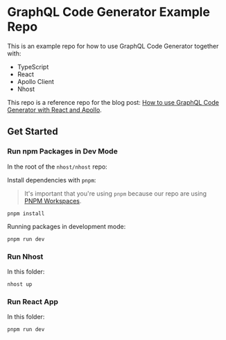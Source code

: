 # GraphQL Code Generator Example Repo

This is an example repo for how to use GraphQL Code Generator together with:

- TypeScript
- React
- Apollo Client
- Nhost

This repo is a reference repo for the blog post: [How to use GraphQL Code Generator with React and Apollo](https://nhost.io/blog/how-to-use-graphql-code-generator-with-react-and-apollo).

## Get Started

### Run npm Packages in Dev Mode

In the root of the `nhost/nhost` repo:

Install dependencies with `pnpm`:

> It's important that you're using `pnpm` because our repo are using [PNPM Workspaces](https://pnpm.io/workspaces).

```
pnpm install
```

Running packages in development mode:

```
pnpm run dev
```

### Run Nhost

In this folder:

```
nhost up
```

### Run React App

In this folder:

```
pnpm run dev
```
